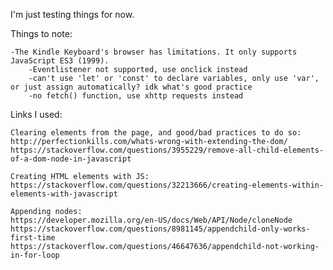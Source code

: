 I'm just testing things for now.


Things to note:

    -The Kindle Keyboard's browser has limitations. It only supports JavaScript ES3 (1999).
        -Eventlistener not supported, use onclick instead
        -can't use 'let' or 'const' to declare variables, only use 'var', or just assign automatically? idk what's good practice
        -no fetch() function, use xhttp requests instead


Links I used:

    Clearing elements from the page, and good/bad practices to do so:
    http://perfectionkills.com/whats-wrong-with-extending-the-dom/
    https://stackoverflow.com/questions/3955229/remove-all-child-elements-of-a-dom-node-in-javascript

    Creating HTML elements with JS:
    https://stackoverflow.com/questions/32213666/creating-elements-within-elements-with-javascript

    Appending nodes:
    https://developer.mozilla.org/en-US/docs/Web/API/Node/cloneNode
    https://stackoverflow.com/questions/8981145/appendchild-only-works-first-time
    https://stackoverflow.com/questions/46647636/appendchild-not-working-in-for-loop